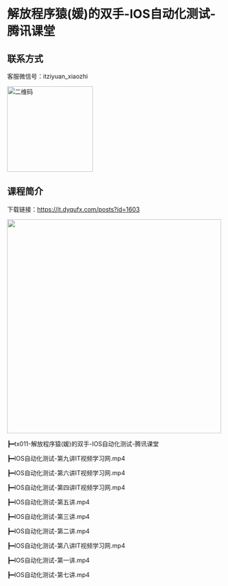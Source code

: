 # 解放程序猿(媛)的双手-IOS自动化测试-腾讯课堂

## 联系方式

客服微信号：itziyuan_xiaozhi

<img src="https://ziyuanyun.oss-cn-guangzhou.aliyuncs.com/common/20240614073449/666b82192834a.jpg" width="200" height="200" alt="二维码">

## 课程简介

下载链接：https://it.dyqufx.com/posts?id=1603

<img src="https://ziyuanyun.oss-cn-guangzhou.aliyuncs.com/yun/20240515183244/66448f4c409e8.jpg" width="500" alt="">

  ┣━tx011-解放程序猿(媛)的双手-IOS自动化测试-腾讯课堂

 ┣━IOS自动化测试-第九讲IT视频学习网.mp4

 ┣━IOS自动化测试-第六讲IT视频学习网.mp4

 ┣━IOS自动化测试-第四讲IT视频学习网.mp4

 ┣━IOS自动化测试-第五讲.mp4

 ┣━IOS自动化测试-第三讲.mp4

 ┣━IOS自动化测试-第二讲.mp4

 ┣━IOS自动化测试-第八讲IT视频学习网.mp4

 ┣━IOS自动化测试-第一讲.mp4

 ┣━IOS自动化测试-第七讲.mp4

  